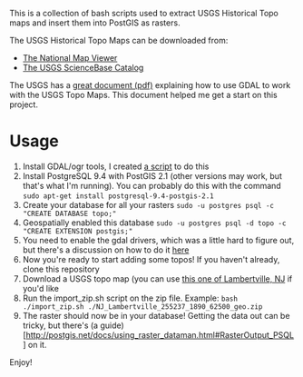 This is a collection of bash scripts used to extract USGS Historical Topo maps and insert them into PostGIS as rasters.

The USGS Historical Topo Maps can be downloaded from:
* [The National Map Viewer](http://viewer.nationalmap.gov)
* [The USGS ScienceBase Catalog](https://www.sciencebase.gov/catalog/)

The USGS has a [great document (pdf)](http://nationalmap.gov/ustopo/documents/ustopo2gtif_current.pdf) explaining how to use GDAL to work with the USGS Topo Maps.
This document helped me get a start on this project.

# Usage
1. Install GDAL/ogr tools, I created [a script](https://github.com/jimmyrocks/dotfiles/blob/master/geo_install.sh) to do this
2. Install PostgreSQL 9.4 with PostGIS 2.1 (other versions may work, but that's what I'm running).
   You can probably do this with the command `sudo apt-get install postgresql-9.4-postgis-2.1`
3. Create your database for all your rasters
   `sudo -u postgres psql -c "CREATE DATABASE topo;"`
4. Geospatially enabled this database
   `sudo -u postgres psql -d topo -c "CREATE EXTENSION postgis;"`
5. You need to enable the gdal drivers, which was a little hard to figure out, but there's a discussion on how to do it [here](http://comments.gmane.org/gmane.comp.gis.postgis/37510)
6. Now you're ready to start adding some topos! If you haven't already, clone this repository
7. Download a USGS topo map (you can use [this one of Lambertville, NJ](http://ims.er.usgs.gov/gda_services/download?item_id=5377298) if you'd like
8. Run the import_zip.sh script on the zip file. Example:
   `bash ./import_zip.sh ./NJ_Lambertville_255237_1890_62500_geo.zip`
9. The raster should now be in your database! Getting the data out can be tricky, but there's (a guide)[http://postgis.net/docs/using_raster_dataman.html#RasterOutput_PSQL] on it.

Enjoy!
  
